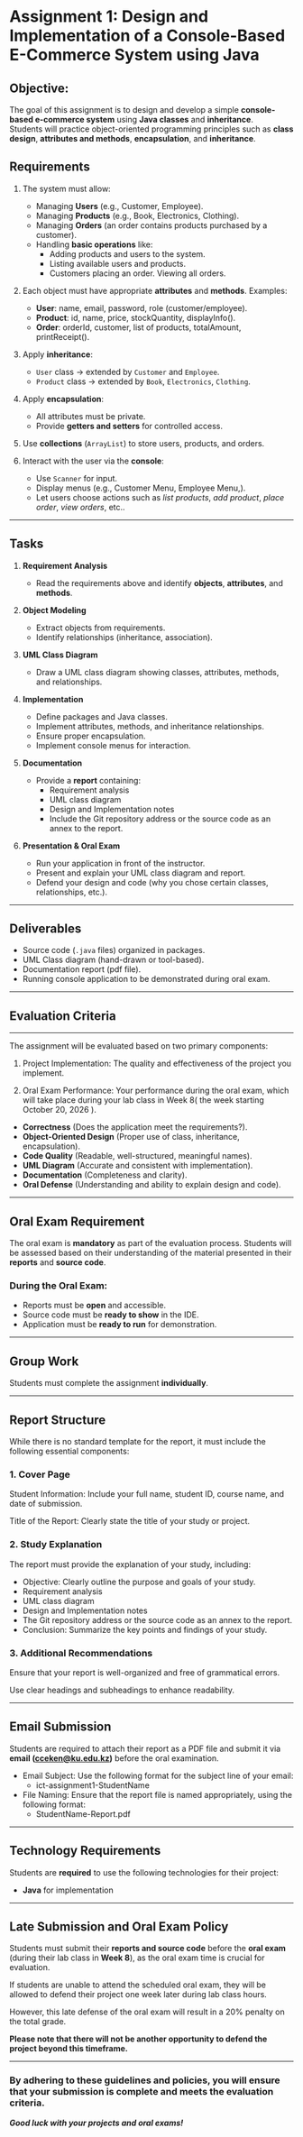# Assignment 1: Design and Implementation of a Console-Based E-Commerce System using Java

## Objective:
The goal of this assignment is to design and develop a simple **console-based e-commerce system** using **Java classes** and **inheritance**.  
Students will practice object-oriented programming principles such as **class design**, **attributes and methods**, **encapsulation**, and **inheritance**.

## Requirements
1. The system must allow:
    - Managing **Users** (e.g., Customer, Employee).
    - Managing **Products** (e.g., Book, Electronics, Clothing).
    - Managing **Orders** (an order contains products purchased by a customer).
    - Handling **basic operations** like:
        - Adding products and users to the system.
        - Listing available users and products.
        - Customers placing an order. Viewing all orders.

2. Each object must have appropriate **attributes** and **methods**. Examples:
    - **User**: name, email, password, role (customer/employee).
    - **Product**: id, name, price, stockQuantity, displayInfo().
    - **Order**: orderId, customer, list of products, totalAmount, printReceipt().

3. Apply **inheritance**:
    - `User` class → extended by `Customer` and `Employee`.
    - `Product` class → extended by `Book`, `Electronics`, `Clothing`.

4. Apply **encapsulation**:
    - All attributes must be private.
    - Provide **getters and setters** for controlled access.

5. Use **collections** (`ArrayList`) to store users, products, and orders.

6. Interact with the user via the **console**:
    - Use `Scanner` for input.
    - Display menus (e.g.,  Customer Menu, Employee Menu,).
    - Let users choose actions such as *list products*, *add product*, *place order*, *view orders*, etc..

---

## Tasks

1. **Requirement Analysis**
    - Read the requirements above and identify **objects**, **attributes**, and **methods**.

2. **Object Modeling**
    - Extract objects from requirements.
    - Identify relationships (inheritance, association).

3. **UML Class Diagram**
    - Draw a UML class diagram showing classes, attributes, methods, and relationships.

4. **Implementation**
    - Define packages and Java classes.
    - Implement attributes, methods, and inheritance relationships.
    - Ensure proper encapsulation.
    - Implement console menus for interaction.

5. **Documentation**
    - Provide a **report** containing:
        - Requirement analysis
        - UML class diagram
        - Design and Implementation notes
        - Include the Git repository address or the source code as an annex to the report.

6. **Presentation & Oral Exam**
    - Run your application in front of the instructor.
    - Present and explain your UML class diagram and report.
    - Defend your design and code (why you chose certain classes, relationships, etc.).

---

## Deliverables
- Source code (`.java` files) organized in packages.
- UML Class diagram (hand-drawn or tool-based).
- Documentation report (pdf file).
- Running console application to be demonstrated during oral exam.



***
## Evaluation Criteria
***
The assignment will be evaluated based on two primary components:

1) Project Implementation: The quality and effectiveness of the project you implement.

2) Oral Exam Performance: Your performance during the oral exam, which will take place during your lab class in Week 8( the week starting October 20, 2026 ).

- **Correctness** (Does the application meet the requirements?).
- **Object-Oriented Design** (Proper use of class, inheritance, encapsulation).
- **Code Quality** (Readable, well-structured, meaningful names).
- **UML Diagram** (Accurate and consistent with implementation).
- **Documentation** (Completeness and clarity).
- **Oral Defense** (Understanding and ability to explain design and code).

---

## Oral Exam Requirement

The oral exam is **mandatory** as part of the evaluation process. Students will be assessed 
based on their understanding of the material presented in their **reports** and **source code**.

### **During the Oral Exam:**
- Reports must be **open** and accessible.
- Source code must be **ready to show** in the IDE.
- Application must be **ready to run** for demonstration.

---

## Group Work
Students must complete the assignment **individually**.  

---

## Report Structure
While there is no standard template for the report, it must include the following essential components:

### 1. Cover Page
Student Information: Include your full name, student ID, course name, and date of submission.

Title of the Report: Clearly state the title of your study or project.

### 2. Study Explanation
The report must provide the explanation of your study, including:

- Objective: Clearly outline the purpose and goals of your study.
- Requirement analysis
- UML class diagram
- Design and Implementation notes
- The Git repository address or the source code as an annex to the report.
- Conclusion: Summarize the key points and findings of your study.

### 3. Additional Recommendations

Ensure that your report is well-organized and free of grammatical errors.

Use clear headings and subheadings to enhance readability.

---

## Email Submission

Students are required to attach their report as a PDF file and submit it via **email (cceken@ku.edu.kz)** before the oral examination.

* Email Subject: Use the following format for the subject line of your email:
    - ict-assignment1-StudentName
* File Naming: Ensure that the report file is named appropriately, using the following format:
    - StudentName-Report.pdf
---

## Technology Requirements
Students are **required** to use the following technologies for their project:
- **Java** for implementation

---

## Late Submission and Oral Exam Policy
Students must submit their **reports and source code** before the **oral exam** (during their lab class in **Week 8**), 
as the oral exam time is crucial for evaluation.

If students are unable to attend the scheduled oral exam, they will be allowed to defend their project one week 
later during lab class hours.

However, this late defense of the oral exam will result in a 20% penalty on the total grade.

**Please note that there will not be another opportunity to defend the project beyond this timeframe.**

---

### By adhering to these guidelines and policies, you will ensure that your submission is complete and meets the evaluation criteria. 

***Good luck with your projects and oral exams!***
